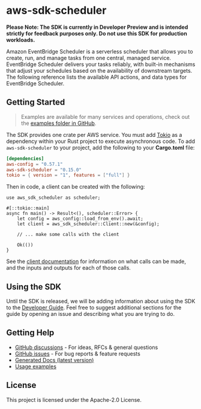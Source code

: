 # aws-sdk-scheduler

**Please Note: The SDK is currently in Developer Preview and is intended strictly for
feedback purposes only. Do not use this SDK for production workloads.**

Amazon EventBridge Scheduler is a serverless scheduler that allows you to create, run, and manage tasks from one central, managed service. EventBridge Scheduler delivers your tasks reliably, with built-in mechanisms that adjust your schedules based on the availability of downstream targets. The following reference lists the available API actions, and data types for EventBridge Scheduler.

## Getting Started

> Examples are available for many services and operations, check out the
> [examples folder in GitHub](https://github.com/awslabs/aws-sdk-rust/tree/main/examples).

The SDK provides one crate per AWS service. You must add [Tokio](https://crates.io/crates/tokio)
as a dependency within your Rust project to execute asynchronous code. To add `aws-sdk-scheduler` to
your project, add the following to your **Cargo.toml** file:

```toml
[dependencies]
aws-config = "0.57.1"
aws-sdk-scheduler = "0.15.0"
tokio = { version = "1", features = ["full"] }
```

Then in code, a client can be created with the following:

```rust,no_run
use aws_sdk_scheduler as scheduler;

#[::tokio::main]
async fn main() -> Result<(), scheduler::Error> {
    let config = aws_config::load_from_env().await;
    let client = aws_sdk_scheduler::Client::new(&config);

    // ... make some calls with the client

    Ok(())
}
```

See the [client documentation](https://docs.rs/aws-sdk-scheduler/latest/aws_sdk_scheduler/client/struct.Client.html)
for information on what calls can be made, and the inputs and outputs for each of those calls.

## Using the SDK

Until the SDK is released, we will be adding information about using the SDK to the
[Developer Guide](https://docs.aws.amazon.com/sdk-for-rust/latest/dg/welcome.html). Feel free to suggest
additional sections for the guide by opening an issue and describing what you are trying to do.

## Getting Help

* [GitHub discussions](https://github.com/awslabs/aws-sdk-rust/discussions) - For ideas, RFCs & general questions
* [GitHub issues](https://github.com/awslabs/aws-sdk-rust/issues/new/choose) - For bug reports & feature requests
* [Generated Docs (latest version)](https://awslabs.github.io/aws-sdk-rust/)
* [Usage examples](https://github.com/awslabs/aws-sdk-rust/tree/main/examples)

## License

This project is licensed under the Apache-2.0 License.

